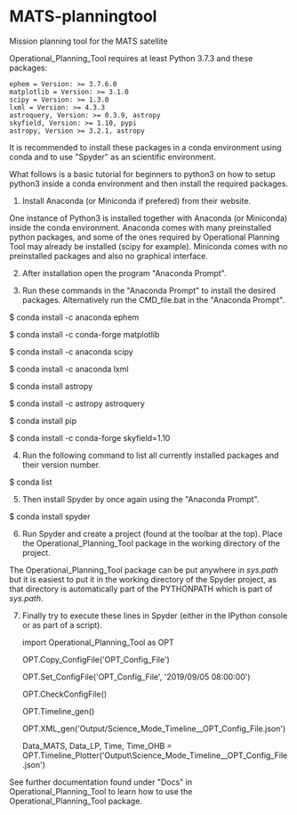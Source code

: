 # MATS-planningtool
Mission planning tool for the MATS satellite

Operational_Planning_Tool requires at least Python 3.7.3 and these packages:
    
    ephem = Version: >= 3.7.6.0
    matplotlib = Version: >= 3.1.0
    scipy = Version: >= 1.3.0
    lxml = Version: >= 4.3.3
    astroquery, Version: >= 0.3.9, astropy
    skyfield, Version: >= 1.10, pypi
	astropy, Version >= 3.2.1, astropy
    
It is recommended to install these packages in a conda environment using conda and to use "Spyder" as an scientific environment.

What follows is a basic tutorial for beginners to python3 on how to setup python3 inside a conda environment 
and then install the required packages.

1. Install Anaconda (or Miniconda if prefered) from their website. 

One instance of Python3 is installed together with Anaconda (or Miniconda) inside the conda environment.
Anaconda comes with many preinstalled python packages, and some of the ones required by Operational Planning
Tool may already be installed (scipy for example). Miniconda comes with no preinstalled packages and also no graphical interface.

2. After installation open the program "Anaconda Prompt".

3. Run these commands in the "Anaconda Prompt" to install the desired packages. Alternatively run the CMD_file.bat in the "Anaconda Prompt".

$ conda install -c anaconda ephem

$ conda install -c conda-forge matplotlib 

$ conda install -c anaconda scipy 

$ conda install -c anaconda lxml

$ conda install astropy

$ conda install -c astropy astroquery

$ conda install pip

$ conda install -c conda-forge skyfield=1.10


4. Run the following command to list all currently installed packages and their version number.

$ conda list

5. Then install Spyder by once again using the "Anaconda Prompt".

$ conda install spyder

6. Run Spyder and create a project (found at the toolbar at the top). Place the Operational_Planning_Tool package in the working directory of the project.

The Operational_Planning_Tool package can be put anywhere in *sys.path* but it is easiest to put it in the working directory
of the Spyder project, as that directory is automatically part of the PYTHONPATH which is part of *sys.path*.

7. Finally try to execute these lines in Spyder (either in the IPython console or as part of a script).

    import Operational_Planning_Tool as OPT
    
    OPT.Copy_ConfigFile('OPT_Config_File')
    
    OPT.Set_ConfigFile('OPT_Config_File', '2019/09/05 08:00:00')
    
    OPT.CheckConfigFile()
    
    OPT.Timeline_gen()
    
    OPT.XML_gen('Output/Science_Mode_Timeline__OPT_Config_File.json')
	
	Data_MATS, Data_LP, Time, Time_OHB  = OPT.Timeline_Plotter('Output\Science_Mode_Timeline__OPT_Config_File.json')

See further documentation found under "Docs" in Operational_Planning_Tool to learn how to use the Operational_Planning_Tool package.
